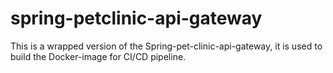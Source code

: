 # spring-petclinic-api-gateway

This is a wrapped version of the Spring-pet-clinic-api-gateway, it is used to build the Docker-image for CI/CD pipeline. 

